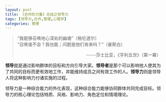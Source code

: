 ```yaml
---
layout: post
title: 《合作的力量》总结之领导力
tags: [领导力,合作,管理,心理学]
categories: 管理
---
```


> “我能够召唤地心深处的幽魂”（格伦道尔）  
> “召唤谁不会？我也能；问题是他们肯来吗？”（豪斯白）  
>  <p align="right">-----莎士比亚，《亨利五世》（第一幕）</p>

**领导**就是通过影响群体的目标和方向引导大家。**领导者**是那个可以影响他人使其为了共同的目标而更有效地工作，并能维持成员之间有效工作的人。**领导力**则是领导人将这种影响力付诸实施的过程。

领导力是一种综合能力的外化表现，这种综合能力能够协同群体共同完成目标。领导力的核心理论包括特质、风格、影响力、角色定位和情境理论。






